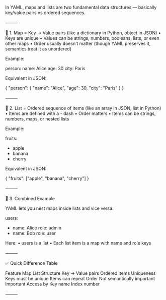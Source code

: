 In YAML, maps and lists are two fundamental data structures — basically key/value pairs vs ordered sequences.

⸻

📌 1. Map = Key → Value pairs (like a dictionary in Python, object in JSON)
	•	Keys are unique
	•	Values can be strings, numbers, booleans, lists, or even other maps
	•	Order usually doesn’t matter (though YAML preserves it, semantics treat it as unordered)

Example:

person:
  name: Alice
  age: 30
  city: Paris

Equivalent in JSON:

{ "person": { "name": "Alice", "age": 30, "city": "Paris" } }


⸻

📌 2. List = Ordered sequence of items (like an array in JSON, list in Python)
	•	Items are defined with a - dash
	•	Order matters
	•	Items can be strings, numbers, maps, or nested lists

Example:

fruits:
  - apple
  - banana
  - cherry

Equivalent in JSON:

{ "fruits": ["apple", "banana", "cherry"] }


⸻

📌 3. Combined Example

YAML lets you nest maps inside lists and vice versa:

users:
  - name: Alice
    role: admin
  - name: Bob
    role: user

Here:
	•	users is a list
	•	Each list item is a map with name and role keys

⸻

✅ Quick Difference Table

Feature	Map	List
Structure	Key → Value pairs	Ordered items
Uniqueness	Keys must be unique	Items can repeat
Order	Not semantically important	Important
Access by	Key name	Index number


⸻
